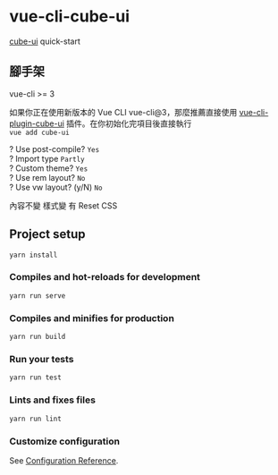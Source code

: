 # vue-cli-cube-ui

[cube-ui](https://didi.github.io/cube-ui/#/zh-CN/docs/quick-start) quick-start

## 腳手架

vue-cli >= 3

如果你正在使用新版本的 Vue CLI vue-cli@3，那麼推薦直接使用 [vue-cli-plugin-cube-ui](https://github.com/cube-ui/vue-cli-plugin-cube-ui) 插件。在你初始化完項目後直接執行  
`vue add cube-ui`  

? Use post-compile? `Yes`  
? Import type `Partly`  
? Custom theme? `Yes`  
? Use rem layout? `No`  
? Use vw layout? (y/N) `No`  

內容不變 樣式變 有 Reset CSS

## Project setup
```
yarn install
```

### Compiles and hot-reloads for development
```
yarn run serve
```

### Compiles and minifies for production
```
yarn run build
```

### Run your tests
```
yarn run test
```

### Lints and fixes files
```
yarn run lint
```

### Customize configuration
See [Configuration Reference](https://cli.vuejs.org/config/).
